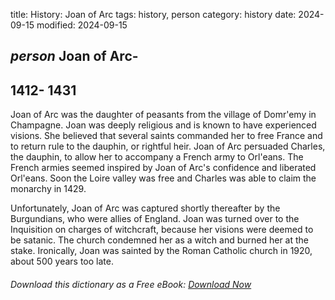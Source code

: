title: History: Joan of Arc
tags: history, person
category: history
date: 2024-09-15
modified: 2024-09-15

## _person_ Joan of Arc-
 1412-
1431
-
Joan of Arc was the
 daughter of peasants from the village of Domr'emy in Champagne.
 Joan was deeply religious and is known to have experienced visions.
 She believed that several saints commanded her to free France
 and to return rule to the dauphin, or rightful heir. Joan of Arc
 persuaded Charles, the dauphin, to allow her to accompany a French
 army to Orl'eans. The French armies seemed inspired by Joan of
 Arc's confidence and liberated Orl'eans. Soon the Loire valley was
 free and Charles was able to claim the monarchy in 1429.

 Unfortunately, Joan of Arc was captured shortly thereafter by the
 Burgundians, who were allies of England. Joan was turned over to the
 Inquisition on charges of witchcraft, because her visions were
 deemed to be satanic. The church condemned her as a witch and
 burned her at the stake. Ironically, Joan was sainted by the Roman
 Catholic church in 1920, about 500 years too late.



###### Download *this* dictionary as a Free eBook: [Download Now]({static}static/SerfHistoryDictionary.pdf)

